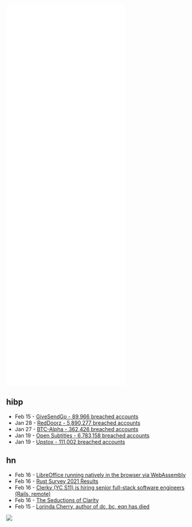 ![Metrics](https://raw.githubusercontent.com/phixion/phixion/master/metrics.svg)

## hibp

<!--
for https://github.com/phixion/phixion/blob/main/.github/workflows/feeds.yml
-->
<!--START_SECTION:haveibeenpwnd-->
- Feb 15 - [GiveSendGo - 89,966 breached accounts](https://haveibeenpwned.com/PwnedWebsites#GiveSendGo)
- Jan 28 - [RedDoorz - 5,890,277 breached accounts](https://haveibeenpwned.com/PwnedWebsites#RedDoorz)
- Jan 27 - [BTC-Alpha - 362,426 breached accounts](https://haveibeenpwned.com/PwnedWebsites#BTCAlpha)
- Jan 19 - [Open Subtitles - 6,783,158 breached accounts](https://haveibeenpwned.com/PwnedWebsites#OpenSubtitles)
- Jan 19 - [Upstox - 111,002 breached accounts](https://haveibeenpwned.com/PwnedWebsites#Upstox)
<!--END_SECTION:haveibeenpwnd-->

## hn

<!--
for https://github.com/phixion/phixion/blob/main/.github/workflows/feeds.yml
-->
<!--START_SECTION:hn-->
- Feb 16 - [LibreOffice running natively in the browser via WebAssembly](https://lab.allotropia.de/wasm/)
- Feb 16 - [Rust Survey 2021 Results](https://blog.rust-lang.org/2022/02/15/Rust-Survey-2021.html)
- Feb 16 - [Clerky (YC S11) is hiring senior full-stack software engineers (Rails, remote)](https://jobs.lever.co/clerky/295375d9-c3d9-4ec8-99e0-bc5ac6232a64?lever-origin=applied&lever-source%5B%5D=Hacker%20News)
- Feb 16 - [The Seductions of Clarity](https://www.researchgate.net/publication/348755905_The_Seductions_of_Clarity)
- Feb 15 - [Lorinda Cherry, author of dc, bc, eqn has died](https://ncwit.org/profile/lorinda-cherry/)
<!--END_SECTION:hn-->

<!--
for https://yhype.me
-->
![](https://hit.yhype.me/github/profile?user_id=13013670)
